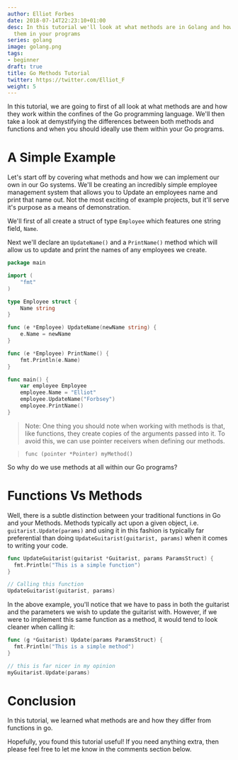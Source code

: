 ```yaml
---
author: Elliot Forbes
date: 2018-07-14T22:23:10+01:00
desc: In this tutorial we'll look at what methods are in Golang and how you can use
  them in your programs
series: golang
image: golang.png
tags:
- beginner
draft: true
title: Go Methods Tutorial
twitter: https://twitter.com/Elliot_F
weight: 5
---
```


In this tutorial, we are going to first of all look at what methods are and how they work within the confines of the Go programming language. We'll then take a look at demystifying the differences between both methods and functions and when you should ideally use them within your Go programs.

# A Simple Example

Let's start off by covering what methods and how we can implement our own in our Go systems. We'll be creating an incredibly simple employee management system that allows you to Update an employees name and print that name out. Not the most exciting of example projects, but it'll serve it's purpose as a means of demonstration.

We'll first of all create a struct of type `Employee` which features one string field, `Name`. 

Next we'll declare an `UpdateName()` and a `PrintName()` method which will allow us to update and print the names of any employees we create. 

```go
package main

import (
	"fmt"
)

type Employee struct {
	Name string
}

func (e *Employee) UpdateName(newName string) {
	e.Name = newName
}

func (e *Employee) PrintName() {
	fmt.Println(e.Name)
}

func main() {
	var employee Employee
	employee.Name = "Elliot"
	employee.UpdateName("Forbsey")
	employee.PrintName()
}

```

> Note: One thing you should note when working with methods is that, like functions, they create copies of the arguments passed into it. To avoid this, we can use pointer receivers when defining our methods.

> `func (pointer *Pointer) myMethod()` 

So why do we use methods at all within our Go programs? 

# Functions Vs Methods

Well, there is a subtle distinction between your traditional functions in Go and your Methods. Methods typically act upon a given object, i.e. `guitarist.Update(params)` and using it in this fashion is typically far preferential than doing `UpdateGuitarist(guitarist, params)` when it comes to writing your code.

```go
func UpdateGuitarist(guitarist *Guitarist, params ParamsStruct) {
  fmt.Println("This is a simple function")
}

// Calling this function
UpdateGuitarist(guitarist, params)
```

In the above example, you'll notice that we have to pass in both the guitarist and the parameters we wish to update the guitarist with. However, if we were to implement this same function as a method, it would tend to look cleaner when calling it:

```go
func (g *Guitarist) Update(params ParamsStruct) {
  fmt.Println("This is a simple method")
}

// this is far nicer in my opinion
myGuitarist.Update(params)
```

# Conclusion

In this tutorial, we learned what methods are and how they differ from functions in go. 

Hopefully, you found this tutorial useful! If you need anything extra, then please feel free to let me know in the comments section below.